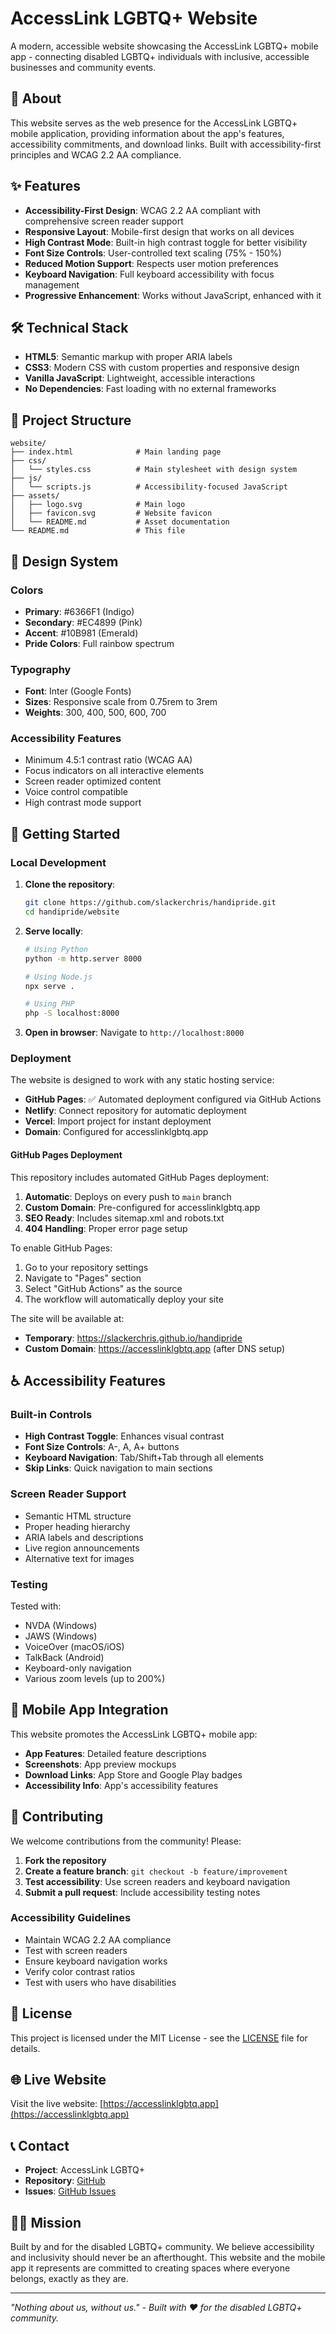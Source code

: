 # AccessLink LGBTQ+ Website

A modern, accessible website showcasing the AccessLink LGBTQ+ mobile app - connecting disabled LGBTQ+ individuals with inclusive, accessible businesses and community events.

## 🌈 About

This website serves as the web presence for the AccessLink LGBTQ+ mobile application, providing information about the app's features, accessibility commitments, and download links. Built with accessibility-first principles and WCAG 2.2 AA compliance.

## ✨ Features

- **Accessibility-First Design**: WCAG 2.2 AA compliant with comprehensive screen reader support
- **Responsive Layout**: Mobile-first design that works on all devices
- **High Contrast Mode**: Built-in high contrast toggle for better visibility
- **Font Size Controls**: User-controlled text scaling (75% - 150%)
- **Reduced Motion Support**: Respects user motion preferences
- **Keyboard Navigation**: Full keyboard accessibility with focus management
- **Progressive Enhancement**: Works without JavaScript, enhanced with it

## 🛠️ Technical Stack

- **HTML5**: Semantic markup with proper ARIA labels
- **CSS3**: Modern CSS with custom properties and responsive design
- **Vanilla JavaScript**: Lightweight, accessible interactions
- **No Dependencies**: Fast loading with no external frameworks

## 📁 Project Structure

```
website/
├── index.html              # Main landing page
├── css/
│   └── styles.css          # Main stylesheet with design system
├── js/
│   └── scripts.js          # Accessibility-focused JavaScript
├── assets/
│   ├── logo.svg            # Main logo
│   ├── favicon.svg         # Website favicon
│   └── README.md           # Asset documentation
└── README.md               # This file
```

## 🎨 Design System

### Colors
- **Primary**: #6366F1 (Indigo)
- **Secondary**: #EC4899 (Pink)
- **Accent**: #10B981 (Emerald)
- **Pride Colors**: Full rainbow spectrum

### Typography
- **Font**: Inter (Google Fonts)
- **Sizes**: Responsive scale from 0.75rem to 3rem
- **Weights**: 300, 400, 500, 600, 700

### Accessibility Features
- Minimum 4.5:1 contrast ratio (WCAG AA)
- Focus indicators on all interactive elements
- Screen reader optimized content
- Voice control compatible
- High contrast mode support

## 🚀 Getting Started

### Local Development

1. **Clone the repository**:
   ```bash
   git clone https://github.com/slackerchris/handipride.git
   cd handipride/website
   ```

2. **Serve locally**:
   ```bash
   # Using Python
   python -m http.server 8000
   
   # Using Node.js
   npx serve .
   
   # Using PHP
   php -S localhost:8000
   ```

3. **Open in browser**:
   Navigate to `http://localhost:8000`

### Deployment

The website is designed to work with any static hosting service:

- **GitHub Pages**: ✅ Automated deployment configured via GitHub Actions
- **Netlify**: Connect repository for automatic deployment
- **Vercel**: Import project for instant deployment
- **Domain**: Configured for accesslinklgbtq.app

#### GitHub Pages Deployment

This repository includes automated GitHub Pages deployment:

1. **Automatic**: Deploys on every push to `main` branch
2. **Custom Domain**: Pre-configured for accesslinklgbtq.app
3. **SEO Ready**: Includes sitemap.xml and robots.txt
4. **404 Handling**: Proper error page setup

To enable GitHub Pages:
1. Go to your repository settings
2. Navigate to "Pages" section
3. Select "GitHub Actions" as the source
4. The workflow will automatically deploy your site

The site will be available at:
- **Temporary**: https://slackerchris.github.io/handipride
- **Custom Domain**: https://accesslinklgbtq.app (after DNS setup)

## ♿ Accessibility Features

### Built-in Controls
- **High Contrast Toggle**: Enhances visual contrast
- **Font Size Controls**: A-, A, A+ buttons
- **Keyboard Navigation**: Tab/Shift+Tab through all elements
- **Skip Links**: Quick navigation to main sections

### Screen Reader Support
- Semantic HTML structure
- Proper heading hierarchy
- ARIA labels and descriptions
- Live region announcements
- Alternative text for images

### Testing
Tested with:
- NVDA (Windows)
- JAWS (Windows)
- VoiceOver (macOS/iOS)
- TalkBack (Android)
- Keyboard-only navigation
- Various zoom levels (up to 200%)

## 📱 Mobile App Integration

This website promotes the AccessLink LGBTQ+ mobile app:

- **App Features**: Detailed feature descriptions
- **Screenshots**: App preview mockups
- **Download Links**: App Store and Google Play badges
- **Accessibility Info**: App's accessibility features

## 🤝 Contributing

We welcome contributions from the community! Please:

1. **Fork the repository**
2. **Create a feature branch**: `git checkout -b feature/improvement`
3. **Test accessibility**: Use screen readers and keyboard navigation
4. **Submit a pull request**: Include accessibility testing notes

### Accessibility Guidelines
- Maintain WCAG 2.2 AA compliance
- Test with screen readers
- Ensure keyboard navigation works
- Verify color contrast ratios
- Test with users who have disabilities

## 📄 License

This project is licensed under the MIT License - see the [LICENSE](../LICENSE) file for details.

## 🌐 Live Website

Visit the live website: [https://accesslinklgbtq.app](https://accesslinklgbtq.app)

## 📞 Contact

- **Project**: AccessLink LGBTQ+
- **Repository**: [GitHub](https://github.com/slackerchris/handipride)
- **Issues**: [GitHub Issues](https://github.com/slackerchris/handipride/issues)

## 🏳️‍🌈 Mission

Built by and for the disabled LGBTQ+ community. We believe accessibility and inclusivity should never be an afterthought. This website and the mobile app it represents are committed to creating spaces where everyone belongs, exactly as they are.

---

*"Nothing about us, without us." - Built with ❤️ for the disabled LGBTQ+ community.*
